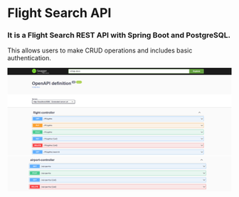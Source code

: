 # Flight Search API

### It is a Flight Search REST API with Spring Boot and PostgreSQL.
This allows users to make CRUD operations and includes basic authentication.

![Swagger Page](flight.png)
![Swagger Page 2](airport.png)

